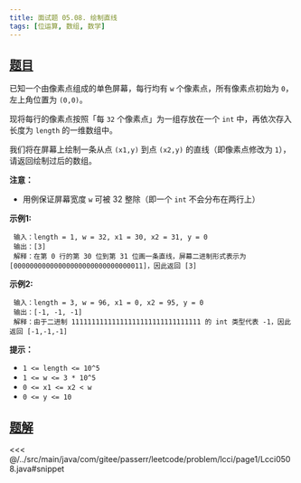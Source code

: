 ```yaml
---
title: 面试题 05.08. 绘制直线
tags: [位运算, 数组, 数学]
---
```



## [题目](https://leetcode.cn/problems/draw-line-lcci/)
已知一个由像素点组成的单色屏幕，每行均有 `w` 个像素点，所有像素点初始为 `0`，左上角位置为 `(0,0)`。

现将每行的像素点按照「每 `32` 个像素点」为一组存放在一个 `int` 中，再依次存入长度为 `length` 的一维数组中。

我们将在屏幕上绘制一条从点 `(x1,y)` 到点 `(x2,y)` 的直线（即像素点修改为 `1`），请返回绘制过后的数组。

**注意：**

* 用例保证屏幕宽度 `w` 可被 32 整除（即一个 `int` 不会分布在两行上）

**示例1:**

```
 输入：length = 1, w = 32, x1 = 30, x2 = 31, y = 0
 输出：[3]
 解释：在第 0 行的第 30 位到第 31 位画一条直线，屏幕二进制形式表示为 [00000000000000000000000000000011]，因此返回 [3]
```

**示例2:**

```
 输入：length = 3, w = 96, x1 = 0, x2 = 95, y = 0
 输出：[-1, -1, -1]
 解释：由于二进制 11111111111111111111111111111111 的 int 类型代表 -1，因此返回 [-1,-1,-1]
```

**提示：**

* `1 <= length <= 10^5`
* `1 <= w <= 3 * 10^5`
* `0 <= x1 <= x2 < w`
* `0 <= y <= 10`


## [题解](https://github.com/PasseRR/JavaLeetCode/blob/master/src/main/java/com/gitee/passerr/leetcode/problem/lcci/page1/Lcci0508.java)

<<< @/../src/main/java/com/gitee/passerr/leetcode/problem/lcci/page1/Lcci0508.java#snippet
